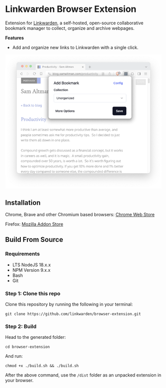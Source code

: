 # Linkwarden Browser Extension

Extension for [Linkwarden](https://github.com/linkwarden/linkwarden), a self-hosted, open-source collaborative bookmark
manager to
collect, organize and archive webpages.

**Features**

- Add and organize new links to Linkwarden with a single click.

![Image](/assets/linkwarden-extension.png)

## Installation

Chrome, Brave and other Chromium based browsers: [Chrome Web Store](https://chrome.google.com/webstore/detail/linkwarden/pnidmkljnhbjfffciajlcpeldoljnidn)

Firefox: [Mozilla Addon Store](https://addons.mozilla.org/en-US/firefox/addon/linkwarden)

## Build From Source

### Requirements

- LTS NodeJS 18.x.x
- NPM Version 9.x.x
- Bash
- Git

### Step 1: Clone this repo

Clone this repository by running the following in your terminal:

```
git clone https://github.com/linkwarden/browser-extension.git
```

### Step 2: Build

Head to the generated folder:

```
cd browser-extension
```

And run:

```
chmod +x ./build.sh && ./build.sh
```

After the above command, use the `/dist` folder as an unpacked extension in your browser.
